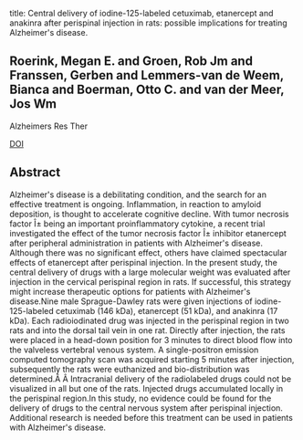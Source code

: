 title: Central delivery of iodine-125-labeled cetuximab, etanercept and anakinra after perispinal injection in rats: possible implications for treating Alzheimer's disease.

## Roerink, Megan E. and Groen, Rob Jm and Franssen, Gerben and Lemmers-van de Weem, Bianca and Boerman, Otto C. and van der Meer, Jos Wm
Alzheimers Res Ther

<a href="https://doi.org/10.1186/s13195-015-0149-7">DOI</a>

## Abstract
Alzheimer's disease is a debilitating condition, and the search for an effective treatment is ongoing. Inflammation, in reaction to amyloid deposition, is thought to accelerate cognitive decline. With tumor necrosis factor Î± being an important proinflammatory cytokine, a recent trial investigated the effect of the tumor necrosis factor Î± inhibitor etanercept after peripheral administration in patients with Alzheimer's disease. Although there was no significant effect, others have claimed spectacular effects of etanercept after perispinal injection. In the present study, the central delivery of drugs with a large molecular weight was evaluated after injection in the cervical perispinal region in rats. If successful, this strategy might increase therapeutic options for patients with Alzheimer's disease.Nine male Sprague-Dawley rats were given injections of iodine-125-labeled cetuximab (146 kDa), etanercept (51 kDa), and anakinra (17 kDa). Each radioiodinated drug was injected in the perispinal region in two rats and into the dorsal tail vein in one rat. Directly after injection, the rats were placed in a head-down position for 3 minutes to direct blood flow into the valveless vertebral venous system. A single-positron emission computed tomography scan was acquired starting 5 minutes after injection, subsequently the rats were euthanized and bio-distribution was determined.Â Â Intracranial delivery of the radiolabeled drugs could not be visualized in all but one of the rats. Injected drugs accumulated locally in the perispinal region.In this study, no evidence could be found for the delivery of drugs to the central nervous system after perispinal injection. Additional research is needed before this treatment can be used in patients with Alzheimer's disease.

